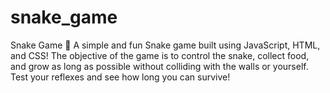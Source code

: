# snake_game
Snake Game 🐍 A simple and fun Snake game built using JavaScript, HTML, and CSS! The objective of the game is to control the snake, collect food, and grow as long as possible without colliding with the walls or yourself. Test your reflexes and see how long you can survive! 
